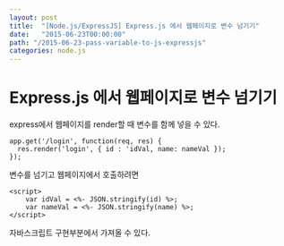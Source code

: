```yaml
---
layout: post
title:  "[Node.js/ExpressJS] Express.js 에서 웹페이지로 변수 넘기기"
date:   "2015-06-23T00:00:00"
path: "/2015-06-23-pass-variable-to-js-expressjs"
categories: node.js
---
```

# Express.js 에서 웹페이지로 변수 넘기기

express에서 웹페이지를 render할 때 변수를 함께 넣을 수 있다.

```
app.get('/login', function(req, res) {
  res.render('login', { id : 'idVal, name: nameVal });
});
```

변수를 넘기고 웹페이지에서 호출하려면

```
<script>
    var idVal = <%- JSON.stringify(id) %>;
    var nameVal = <%- JSON.stringify(name) %>;
</script>
```

자바스크립트 구현부분에서 가져올 수 있다.